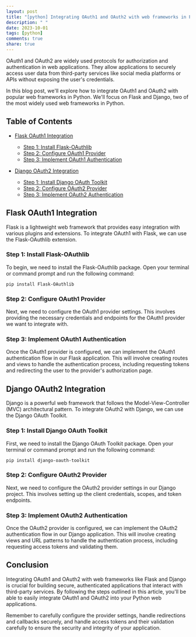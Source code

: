 ```yaml
---
layout: post
title: "[python] Integrating OAuth1 and OAuth2 with web frameworks in Python"
description: " "
date: 2023-10-01
tags: [python]
comments: true
share: true
---
```


OAuth1 and OAuth2 are widely used protocols for authorization and authentication in web applications. They allow applications to securely access user data from third-party services like social media platforms or APIs without exposing the user's credentials.

In this blog post, we'll explore how to integrate OAuth1 and OAuth2 with popular web frameworks in Python. We'll focus on Flask and Django, two of the most widely used web frameworks in Python.

## Table of Contents

- [Flask OAuth1 Integration](#flask-oauth1-integration)
  - [Step 1: Install Flask-OAuthlib](#step-1-install-flask-oauthlib)
  - [Step 2: Configure OAuth1 Provider](#step-2-configure-oauth1-provider)
  - [Step 3: Implement OAuth1 Authentication](#step-3-implement-oauth1-authentication)
  
- [Django OAuth2 Integration](#django-oauth2-integration)
  - [Step 1: Install Django OAuth Toolkit](#step-1-install-django-oauth-toolkit)
  - [Step 2: Configure OAuth2 Provider](#step-2-configure-oauth2-provider)
  - [Step 3: Implement OAuth2 Authentication](#step-3-implement-oauth2-authentication)

## Flask OAuth1 Integration

Flask is a lightweight web framework that provides easy integration with various plugins and extensions. To integrate OAuth1 with Flask, we can use the Flask-OAuthlib extension.

### Step 1: Install Flask-OAuthlib

To begin, we need to install the Flask-OAuthlib package. Open your terminal or command prompt and run the following command:

```
pip install Flask-OAuthlib
```

### Step 2: Configure OAuth1 Provider

Next, we need to configure the OAuth1 provider settings. This involves providing the necessary credentials and endpoints for the OAuth1 provider we want to integrate with.

### Step 3: Implement OAuth1 Authentication

Once the OAuth1 provider is configured, we can implement the OAuth1 authentication flow in our Flask application. This will involve creating routes and views to handle the authentication process, including requesting tokens and redirecting the user to the provider's authorization page.

## Django OAuth2 Integration

Django is a powerful web framework that follows the Model-View-Controller (MVC) architectural pattern. To integrate OAuth2 with Django, we can use the Django OAuth Toolkit.

### Step 1: Install Django OAuth Toolkit

First, we need to install the Django OAuth Toolkit package. Open your terminal or command prompt and run the following command:

```
pip install django-oauth-toolkit
```

### Step 2: Configure OAuth2 Provider

Next, we need to configure the OAuth2 provider settings in our Django project. This involves setting up the client credentials, scopes, and token endpoints.

### Step 3: Implement OAuth2 Authentication

Once the OAuth2 provider is configured, we can implement the OAuth2 authentication flow in our Django application. This will involve creating views and URL patterns to handle the authentication process, including requesting access tokens and validating them.

## Conclusion

Integrating OAuth1 and OAuth2 with web frameworks like Flask and Django is crucial for building secure, authenticated applications that interact with third-party services. By following the steps outlined in this article, you'll be able to easily integrate OAuth1 and OAuth2 into your Python web applications.

Remember to carefully configure the provider settings, handle redirections and callbacks securely, and handle access tokens and their validation carefully to ensure the security and integrity of your application.